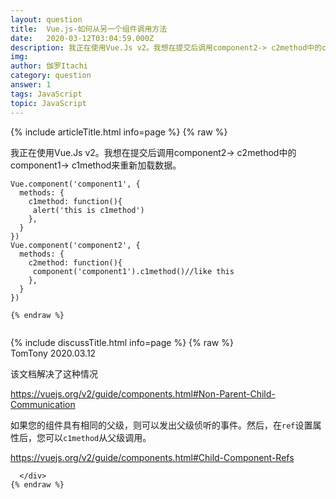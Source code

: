 ```yaml
---
layout: question
title:  Vue.js-如何从另一个组件调用方法
date:   2020-03-12T03:04:59.000Z
description: 我正在使用Vue.Js v2。我想在提交后调用component2-> c2method中的component1-> c1method来重新加载数据。...
img: 
author: 伽罗Itachi
category: question
answer: 1
tags: JavaScript
topic: JavaScript
---
```

<div class="article-root">
  <div class="article">
    {% include articleTitle.html info=page %}
    {% raw %}
    <div class="article-content"><p><font style="vertical-align: inherit;"><font style="vertical-align: inherit;">我正在使用Vue.Js v2。</font><font style="vertical-align: inherit;">我想在提交后调用component2-&gt; c2method中的component1-&gt; c1method来重新加载数据。</font></font></p>

<pre><code>Vue.component('component1', {<font></font>
  methods: {<font></font>
    c1method: function(){<font></font>
     alert('this is c1method')<font></font>
    },<font></font>
  }<font></font>
})<font></font>
Vue.component('component2', {<font></font>
  methods: {<font></font>
    c2method: function(){<font></font>
     component('component1').c1method()//like this<font></font>
    },<font></font>
  }<font></font>
})<font></font>
</code></pre></div>
    {% endraw %}
  </div>
  <p style="height: 0;width:0;overflow: hidden;"> 第920篇《Vue.js-如何从另一个组件调用方法》来自Winter(https://github.com/aiyld/aiyld.github.io)的站点</p>
  <div class="discuss-wrapper">
    {% include discussTitle.html info=page %}
    {% raw %}
    <div class="discuss-item">
        <div class="discuss-parent">
          <div class="discuss-meta">
            <span class="discuss-user">TomTony</span>
            <span class="discuss-time">2020.03.12</span>
          </div>
          <div class="discuss-comment"><p><font style="vertical-align: inherit;"><font style="vertical-align: inherit;">该文档解决了这种情况</font></font></p>

<p><a href="https://vuejs.org/v2/guide/components.html#Non-Parent-Child-Communication" rel="noreferrer"><font style="vertical-align: inherit;"><font style="vertical-align: inherit;">https://vuejs.org/v2/guide/components.html#Non-Parent-Child-Communication</font></font></a></p>

<p><font style="vertical-align: inherit;"><font style="vertical-align: inherit;">如果您的组件具有相同的父级，则可以发出父级侦听的事件。</font><font style="vertical-align: inherit;">然后，在</font></font><code>ref</code><font style="vertical-align: inherit;"><font style="vertical-align: inherit;">设置属性后，您可以</font></font><code>c1method</code><font style="vertical-align: inherit;"><font style="vertical-align: inherit;">从父级</font><font style="vertical-align: inherit;">调用</font><font style="vertical-align: inherit;">。</font></font></p>

<p><a href="https://vuejs.org/v2/guide/components.html#Child-Component-Refs" rel="noreferrer"><font style="vertical-align: inherit;"><font style="vertical-align: inherit;">https://vuejs.org/v2/guide/components.html#Child-Component-Refs</font></font></a></p></div>
        </div>
        
      </div>
    {% endraw %}
  </div>
<div>
